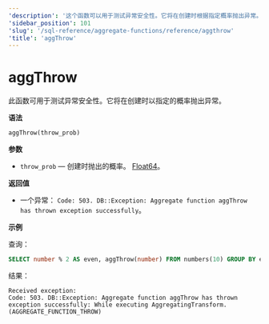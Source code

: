```yaml
---
'description': '这个函数可以用于测试异常安全性。它将在创建时根据指定概率抛出异常。'
'sidebar_position': 101
'slug': '/sql-reference/aggregate-functions/reference/aggthrow'
'title': 'aggThrow'
---
```



# aggThrow

此函数可用于测试异常安全性。它将在创建时以指定的概率抛出异常。

**语法**

```sql
aggThrow(throw_prob)
```

**参数**

- `throw_prob` — 创建时抛出的概率。 [Float64](../../data-types/float.md)。

**返回值**

- 一个异常： `Code: 503. DB::Exception: Aggregate function aggThrow has thrown exception successfully`。

**示例**

查询：

```sql
SELECT number % 2 AS even, aggThrow(number) FROM numbers(10) GROUP BY even;
```

结果：

```response
Received exception:
Code: 503. DB::Exception: Aggregate function aggThrow has thrown exception successfully: While executing AggregatingTransform. (AGGREGATE_FUNCTION_THROW)
```
